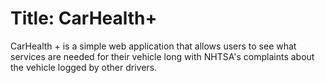 # Title: CarHealth+
 
 CarHealth + is a simple web application that allows users to see what services are needed for their vehicle long with NHTSA's complaints about the vehicle logged by other drivers.
 
 

